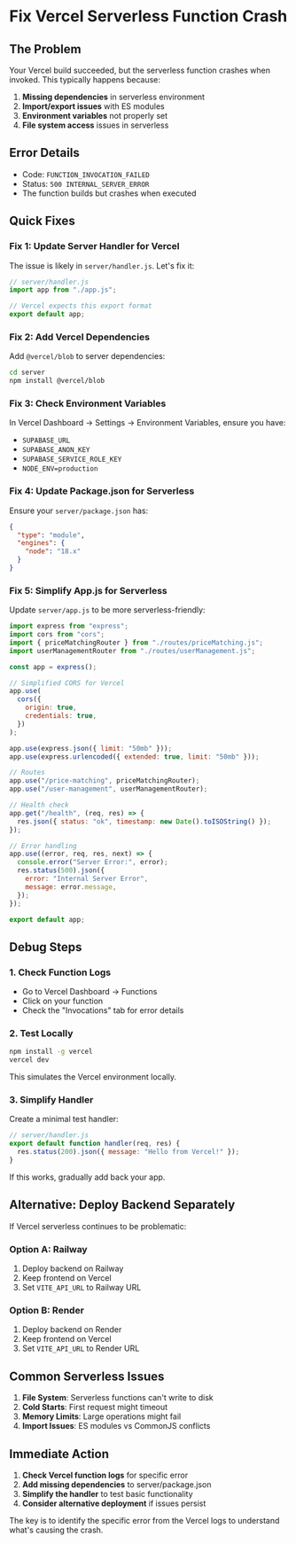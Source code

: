 # Fix Vercel Serverless Function Crash

## The Problem

Your Vercel build succeeded, but the serverless function crashes when invoked. This typically happens because:

1. **Missing dependencies** in serverless environment
2. **Import/export issues** with ES modules
3. **Environment variables** not properly set
4. **File system access** issues in serverless

## Error Details

- Code: `FUNCTION_INVOCATION_FAILED`
- Status: `500 INTERNAL_SERVER_ERROR`
- The function builds but crashes when executed

## Quick Fixes

### Fix 1: Update Server Handler for Vercel

The issue is likely in `server/handler.js`. Let's fix it:

```javascript
// server/handler.js
import app from "./app.js";

// Vercel expects this export format
export default app;
```

### Fix 2: Add Vercel Dependencies

Add `@vercel/blob` to server dependencies:

```bash
cd server
npm install @vercel/blob
```

### Fix 3: Check Environment Variables

In Vercel Dashboard → Settings → Environment Variables, ensure you have:

- `SUPABASE_URL`
- `SUPABASE_ANON_KEY`
- `SUPABASE_SERVICE_ROLE_KEY`
- `NODE_ENV=production`

### Fix 4: Update Package.json for Serverless

Ensure your `server/package.json` has:

```json
{
  "type": "module",
  "engines": {
    "node": "18.x"
  }
}
```

### Fix 5: Simplify App.js for Serverless

Update `server/app.js` to be more serverless-friendly:

```javascript
import express from "express";
import cors from "cors";
import { priceMatchingRouter } from "./routes/priceMatching.js";
import userManagementRouter from "./routes/userManagement.js";

const app = express();

// Simplified CORS for Vercel
app.use(
  cors({
    origin: true,
    credentials: true,
  })
);

app.use(express.json({ limit: "50mb" }));
app.use(express.urlencoded({ extended: true, limit: "50mb" }));

// Routes
app.use("/price-matching", priceMatchingRouter);
app.use("/user-management", userManagementRouter);

// Health check
app.get("/health", (req, res) => {
  res.json({ status: "ok", timestamp: new Date().toISOString() });
});

// Error handling
app.use((error, req, res, next) => {
  console.error("Server Error:", error);
  res.status(500).json({
    error: "Internal Server Error",
    message: error.message,
  });
});

export default app;
```

## Debug Steps

### 1. Check Function Logs

- Go to Vercel Dashboard → Functions
- Click on your function
- Check the "Invocations" tab for error details

### 2. Test Locally

```bash
npm install -g vercel
vercel dev
```

This simulates the Vercel environment locally.

### 3. Simplify Handler

Create a minimal test handler:

```javascript
// server/handler.js
export default function handler(req, res) {
  res.status(200).json({ message: "Hello from Vercel!" });
}
```

If this works, gradually add back your app.

## Alternative: Deploy Backend Separately

If Vercel serverless continues to be problematic:

### Option A: Railway

1. Deploy backend on Railway
2. Keep frontend on Vercel
3. Set `VITE_API_URL` to Railway URL

### Option B: Render

1. Deploy backend on Render
2. Keep frontend on Vercel
3. Set `VITE_API_URL` to Render URL

## Common Serverless Issues

1. **File System**: Serverless functions can't write to disk
2. **Cold Starts**: First request might timeout
3. **Memory Limits**: Large operations might fail
4. **Import Issues**: ES modules vs CommonJS conflicts

## Immediate Action

1. **Check Vercel function logs** for specific error
2. **Add missing dependencies** to server/package.json
3. **Simplify the handler** to test basic functionality
4. **Consider alternative deployment** if issues persist

The key is to identify the specific error from the Vercel logs to understand what's causing the crash.
